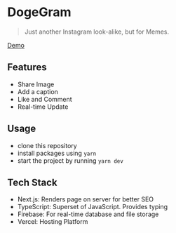 # DogeGram

> Just another Instagram look-alike, but for Memes.

[Demo](https://doge-gram.dityp.com)

## Features

- Share Image
- Add a caption
- Like and Comment
- Real-time Update

## Usage

- clone this repository
- install packages using `yarn`
- start the project by running `yarn dev`

## Tech Stack

- Next.js: Renders page on server for better SEO
- TypeScript: Superset of JavaScript. Provides typing
- Firebase: For real-time database and file storage
- Vercel: Hosting Platform
